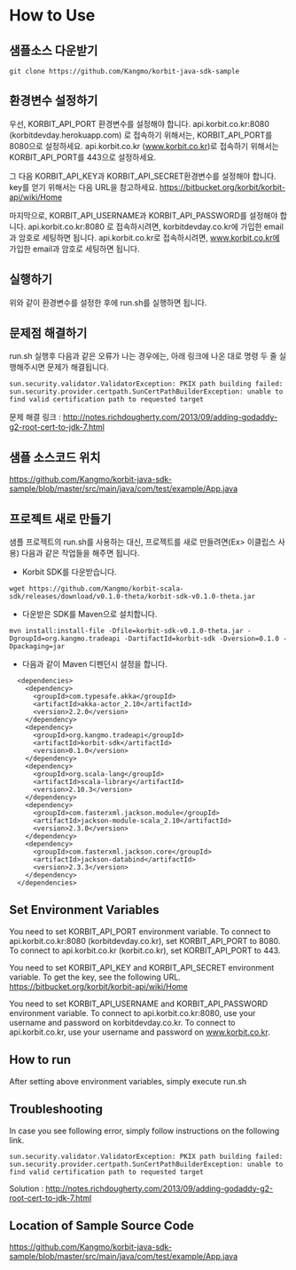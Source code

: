 How to Use 
==========

샘플소스 다운받기
-----------------
```
git clone https://github.com/Kangmo/korbit-java-sdk-sample
```

환경변수 설정하기
-----------------
우선, KORBIT_API_PORT 환경변수를 설정해야 합니다.
api.korbit.co.kr:8080 (korbitdevday.herokuapp.com) 로 접속하기 위해서는, KORBIT_API_PORT를 8080으로 설정하세요.
api.korbit.co.kr (www.korbit.co.kr)로 접속하기 위해서는 KORBIT_API_PORT를 443으로 설정하세요.

그 다음 KORBIT_API_KEY과 KORBIT_API_SECRET환경변수를 설정해야 합니다.
key를 얻기 위해서는 다음 URL을 참고하세요.
https://bitbucket.org/korbit/korbit-api/wiki/Home

마지막으로, KORBIT_API_USERNAME과 KORBIT_API_PASSWORD를 설정해야 합니다.
api.korbit.co.kr:8080 로 접속하시려면, korbitdevday.co.kr에 가입한 email과 암호로 세팅하면 됩니다.
api.korbit.co.kr로 접속하시려면, www.korbit.co.kr에 가입한 email과 암호로 세팅하면 됩니다.

실행하기
--------
위와 같이 환경변수를 설정한 후에 run.sh를 실행하면 됩니다.

문제점 해결하기
---------------
run.sh 실행후 다음과 같은 오류가 나는 경우에는, 아래 링크에 나온 대로 명령 두 줄 실행해주시면 문제가 해결됩니다.

```
sun.security.validator.ValidatorException: PKIX path building failed: sun.security.provider.certpath.SunCertPathBuilderException: unable to find valid certification path to requested target
```

문제 해결 링크 :
http://notes.richdougherty.com/2013/09/adding-godaddy-g2-root-cert-to-jdk-7.html

샘플 소스코드 위치
------------------
https://github.com/Kangmo/korbit-java-sdk-sample/blob/master/src/main/java/com/test/example/App.java

프로젝트 새로 만들기
--------------------
샘플 프로젝트의 run.sh를 사용하는 대신, 프로젝트를 새로 만들려면(Ex> 이클립스 사용) 다음과 같은 작업들을 해주면 됩니다.

* Korbit SDK를 다운받습니다.
```
wget https://github.com/Kangmo/korbit-scala-sdk/releases/download/v0.1.0-theta/korbit-sdk-v0.1.0-theta.jar
```

* 다운받은 SDK를 Maven으로 설치합니다.
```
mvn install:install-file -Dfile=korbit-sdk-v0.1.0-theta.jar -DgroupId=org.kangmo.tradeapi -DartifactId=korbit-sdk -Dversion=0.1.0 -Dpackaging=jar
```

* 다음과 같이 Maven 디펜던시 설정을 합니다.
```
  <dependencies>
    <dependency>
      <groupId>com.typesafe.akka</groupId>
      <artifactId>akka-actor_2.10</artifactId>
      <version>2.2.0</version>
    </dependency>
    <dependency>
      <groupId>org.kangmo.tradeapi</groupId>
      <artifactId>korbit-sdk</artifactId>
      <version>0.1.0</version>
    </dependency>
    <dependency>
      <groupId>org.scala-lang</groupId>
      <artifactId>scala-library</artifactId>
      <version>2.10.3</version>
    </dependency>
    <dependency>
      <groupId>com.fasterxml.jackson.module</groupId>
      <artifactId>jackson-module-scala_2.10</artifactId>
      <version>2.3.0</version>
    </dependency>
    <dependency>
      <groupId>com.fasterxml.jackson.core</groupId>
      <artifactId>jackson-databind</artifactId>
      <version>2.3.3</version>
    </dependency>
  </dependencies>
```

Set Environment Variables
-------------------------
You need to set KORBIT_API_PORT environment variable.
To connect to api.korbit.co.kr:8080 (korbitdevday.co.kr), set KORBIT_API_PORT to 8080.
To connect to api.korbit.co.kr (korbit.co.kr), set KORBIT_API_PORT to 443.

You need to set KORBIT_API_KEY and KORBIT_API_SECRET environment variable.
To get the key, see the following URL.
https://bitbucket.org/korbit/korbit-api/wiki/Home

You need to set KORBIT_API_USERNAME and KORBIT_API_PASSWORD environment variable.
To connect to api.korbit.co.kr:8080, use your username and password on korbitdevday.co.kr.
To connect to api.korbit.co.kr, use your username and password on www.korbit.co.kr.

How to run
----------
After setting above environment variables, simply execute run.sh

Troubleshooting
---------------
In case you see following error, simply follow instructions on the following link.
```
sun.security.validator.ValidatorException: PKIX path building failed: sun.security.provider.certpath.SunCertPathBuilderException: unable to find valid certification path to requested target
```

Solution :
http://notes.richdougherty.com/2013/09/adding-godaddy-g2-root-cert-to-jdk-7.html

Location of Sample Source Code
------------------------------
https://github.com/Kangmo/korbit-java-sdk-sample/blob/master/src/main/java/com/test/example/App.java
